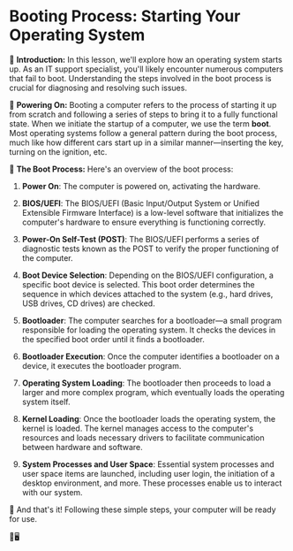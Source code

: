 # Booting Process: Starting Your Operating System

🚀 **Introduction:** In this lesson, we'll explore how an operating system starts up. As an IT support specialist, you'll likely encounter numerous computers that fail to boot. Understanding the steps involved in the boot process is crucial for diagnosing and resolving such issues.

🔌 **Powering On:** Booting a computer refers to the process of starting it up from scratch and following a series of steps to bring it to a fully functional state. When we initiate the startup of a computer, we use the term **boot**. Most operating systems follow a general pattern during the boot process, much like how different cars start up in a similar manner—inserting the key, turning on the ignition, etc.

🔢 **The Boot Process:** Here's an overview of the boot process:

1. **Power On**: The computer is powered on, activating the hardware.

2. **BIOS/UEFI**: The BIOS/UEFI (Basic Input/Output System or Unified Extensible Firmware Interface) is a low-level software that initializes the computer's hardware to ensure everything is functioning correctly.

3. **Power-On Self-Test (POST)**: The BIOS/UEFI performs a series of diagnostic tests known as the POST to verify the proper functioning of the computer.

4. **Boot Device Selection**: Depending on the BIOS/UEFI configuration, a specific boot device is selected. This boot order determines the sequence in which devices attached to the system (e.g., hard drives, USB drives, CD drives) are checked.

5. **Bootloader**: The computer searches for a bootloader—a small program responsible for loading the operating system. It checks the devices in the specified boot order until it finds a bootloader.

6. **Bootloader Execution**: Once the computer identifies a bootloader on a device, it executes the bootloader program.

7. **Operating System Loading**: The bootloader then proceeds to load a larger and more complex program, which eventually loads the operating system itself.

8. **Kernel Loading**: Once the bootloader loads the operating system, the kernel is loaded. The kernel manages access to the computer's resources and loads necessary drivers to facilitate communication between hardware and software.

9. **System Processes and User Space**: Essential system processes and user space items are launched, including user login, the initiation of a desktop environment, and more. These processes enable us to interact with our system.

🎉 And that's it! Following these simple steps, your computer will be ready for use.

👢🖥️